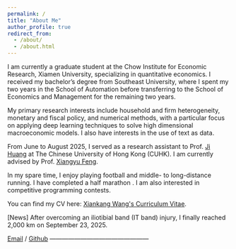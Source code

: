 ```yaml
---
permalink: /
title: "About Me"
author_profile: true
redirect_from: 
  - /about/
  - /about.html   
---
```


I am currently a graduate student at the Chow Institute for Economic Research, Xiamen University, specializing in quantitative economics. I received my bachelor’s degree from Southeast University, where I spent my two years in the School of Automation before transferring to the School of Economics and Management for the remaining two years.

My primary research interests include household and firm heterogeneity, monetary and fiscal policy, and numerical methods, with a particular focus on applying deep learning techniques to solve high dimensional macroeconomic models. I also have interests in the use of text as data. 

From June to August 2025, I served as a research assistant to Prof. [Ji Huang](https://jihuang.weebly.com/) at The Chinese University of Hong Kong (CUHK). I am currently advised by Prof. [Xiangyu Feng](https://faculty.xmu.edu.cn/FXY/zh_CN/index/594493/list/index.htm).

In my spare time, I enjoy playing football and middle- to long-distance running. I have completed a half marathon . I am also interested in competitive programming contests.

You can find my CV here: [Xiankang Wang's Curriculum Vitae](https://www.dropbox.com/scl/fi/r42e8yn454ra0twk3tl2b/wangxiankang_CV.pdf?rlkey=q6fqlwkzg75je1t5kl5fpekdk&st=89xkchmo&dl=0).

[News] After overcoming an iliotibial band (IT band) injury, I finally reached 2,000 km on September 23, 2025.

[Email](wangxiankang.econ@gmail.com) / [Github](https://github.com/xiankangW-gi) 
————————————————


